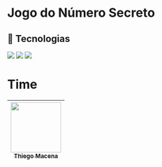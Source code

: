<h1>Jogo do Número Secreto</h1>

## 🚀 Tecnologias
<div>
  <img src="https://img.shields.io/badge/JavaScript-F7DF1E?style=for-the-badge&logo=javascript&logoColor=black">
  <img src="https://img.shields.io/badge/HTML5-E34F26?style=for-the-badge&logo=html5&logoColor=white">
  <img src="https://img.shields.io/badge/CSS3-1572B6?style=for-the-badge&logo=css3&logoColor=white">
</div>

# Time

| [<img loading="lazy" src="https://avatars.githubusercontent.com/u/143961172?s=400&u=b880926ace5a5572b614c556be66a89fb0264897&v=4" width=115><br><sub>Thiego Macena</sub>](https://github.com/Thieg0) | 
| :---: | 
